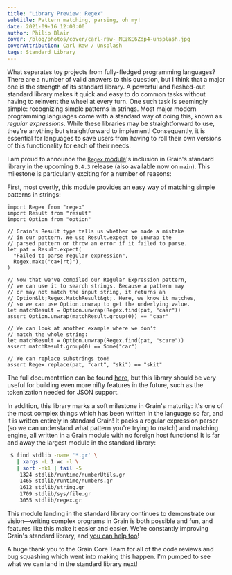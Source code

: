 ```yaml
---
title: "Library Preview: Regex"
subtitle: Pattern matching, parsing, oh my!
date: 2021-09-16 12:00:00
author: Philip Blair
cover: /blog/photos/cover/carl-raw-_NEzKE6Zdp4-unsplash.jpg
coverAttribution: Carl Raw / Unsplash
tags: Standard Library
---
```


What separates toy projects from fully-fledged programming languages? There are a number of valid answers to this question, but I think that a major one is the strength of its standard library. A powerful and fleshed-out standard library makes it quick and easy to do common tasks without having to reinvent the wheel at every turn. One such task is seemingly simple: recognizing simple patterns in strings. Most major modern programming languages come with a standard way of doing this, known as _regular expressions_. While these libraries may be straightforward to use, they're anything but straightforward to implement! Consequently, it is essential for languages to save users from having to roll their own versions of this functionality for each of their needs.

I am proud to announce the [`Regex` module](/docs/stdlib/regex)'s inclusion in Grain's standard library in the upcoming `0.4.3` release (also available now on `main`). This milestone is particularly exciting for a number of reasons:

First, most overtly, this module provides an easy way of matching simple patterns in strings:

```grain
import Regex from "regex"
import Result from "result"
import Option from "option"

// Grain's Result type tells us whether we made a mistake
// in our pattern. We use Result.expect to unwrap the
// parsed pattern or throw an error if it failed to parse.
let pat = Result.expect(
  "Failed to parse regular expression",
  Regex.make("ca+[rt]"),
)

// Now that we've compiled our Regular Expression pattern,
// we can use it to search strings. Because a pattern may
// or may not match the input string, it returns an
// Option&lt;Regex.MatchResult&gt;. Here, we know it matches,
// so we can use Option.unwrap to get the underlying value.
let matchResult = Option.unwrap(Regex.find(pat, "caar"))
assert Option.unwrap(matchResult.group(0)) == "caar"

// We can look at another example where we don't
// match the whole string:
let matchResult = Option.unwrap(Regex.find(pat, "scare"))
assert matchResult.group(0) == Some("car")

// We can replace substrings too!
assert Regex.replace(pat, "cart", "ski") == "skit"
```

The full documentation can be found [here](/docs/stdlib/regex), but this library should be very useful for building even more nifty features in the future, such as the tokenization needed for JSON support.

In addition, this library marks a soft milestone in Grain's maturity: it's one of the most complex things which has been written in the language so far, and it is written entirely in standard Grain! It packs a regular expression parser (so we can understand what pattern you're trying to match) and matching engine, all written in a Grain module with no foreign host functions! It is far and away the largest module in the standard library:

```bash
 $ find stdlib -name '*.gr' \
   | xargs -L 1 wc -l \
   | sort -nk1 | tail -5
    1324 stdlib/runtime/numberUtils.gr
    1465 stdlib/runtime/numbers.gr
    1612 stdlib/string.gr
    1709 stdlib/sys/file.gr
    3055 stdlib/regex.gr
```

This module landing in the standard library continues to demonstrate our vision—writing complex programs in Grain is both possible and fun, and features like this make it easier and easier. We're constantly improving Grain's standard library, and [you can help too](https://github.com/grain-lang/grain/issues?q=is%3Aopen+is%3Aissue+label%3Astdlib)!

A huge thank you to the Grain Core Team for all of the code reviews and bug squashing which went into making this happen. I'm pumped to see what we can land in the standard library next!

